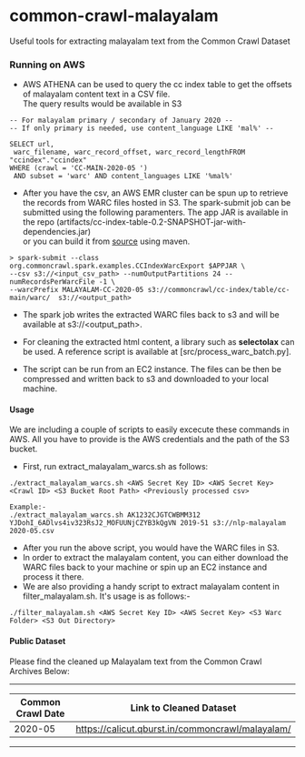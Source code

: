 # common-crawl-malayalam  
Useful tools for extracting malayalam text from the Common Crawl Dataset  
  
### Running on AWS  
* AWS ATHENA can be used to query the cc index table  to get the offsets of malayalam content text in a CSV file.  
  The query results would be available in S3

```  
-- For malayalam primary / secondary of January 2020 --  
-- If only primary is needed, use content_language LIKE 'mal%' --  
  
SELECT url,  
 warc_filename, warc_record_offset, warc_record_lengthFROM "ccindex"."ccindex"  
WHERE (crawl = 'CC-MAIN-2020-05 ')  
 AND subset = 'warc' AND content_languages LIKE '%mal%'
```  

  
  
* After you have the csv, an AWS EMR cluster can be spun up to retrieve the records from WARC files hosted in S3. 
The spark-submit job can be submitted using the following paramenters.
The app JAR is available in the repo (artifacts/cc-index-table-0.2-SNAPSHOT-jar-with-dependencies.jar)\
or you can build it from [source](https://github.com/commoncrawl/cc-index-table) using maven.  
  
```  
> spark-submit --class org.commoncrawl.spark.examples.CCIndexWarcExport $APPJAR \ 
--csv s3://<input_csv_path> --numOutputPartitions 24 --numRecordsPerWarcFile -1 \
--warcPrefix MALAYALAM-CC-2020-05 s3://commoncrawl/cc-index/table/cc-main/warc/  s3://<output_path>  
```  
  
* The spark job writes the extracted WARC files back to s3 and will be available at s3://<output_path>.   
  
* For cleaning the extracted html content, a library such as **selectolax** can be used. A reference script is available at [src/process_warc_batch.py].  
  
* The script can be run from an EC2 instance. The files can be then be compressed and written back to s3 and downloaded to your local machine.  
  
#### Usage 
We are including a couple of scripts to easily excecute these commands in AWS. All you have to provide is the
AWS credentials and the path of the S3 bucket.

* First, run extract_malayalam_warcs.sh as follows:
```
./extract_malayalam_warcs.sh <AWS Secret Key ID> <AWS Secret Key> <Crawl ID> <S3 Bucket Root Path> <Previously processed csv>

Example:-
./extract_malayalam_warcs.sh AK1232CJGTCWBMM312 YJDohI_6ADlvs4iv323RsJ2_MOFUUNjCZYB3kQgVN 2019-51 s3://nlp-malayalam 2020-05.csv
```   
* After you run the above script, you would have the WARC files in S3.
* In order to extract the malayalam content, you can either download the WARC files back to your machine or spin up an
EC2 instance and process it there.
* We are also providing a handy script to extract malayalam content in filter_malayalam.sh. It's usage is as follows:-
```buildoutcfg
./filter_malayalam.sh <AWS Secret Key ID> <AWS Secret Key> <S3 Warc Folder> <S3 Out Directory>
```  
  
  
  
#### Public Dataset 
Please find the cleaned up Malayalam text from the Common Crawl Archives Below:  
  

------------------------------------------------------------------------
| Common Crawl Date | Link to Cleaned Dataset                          |
|-------------------|--------------------------------------------------|
| 2020-05 	    | https://calicut.qburst.in/commoncrawl/malayalam/ |
------------------------------------------------------------------------

